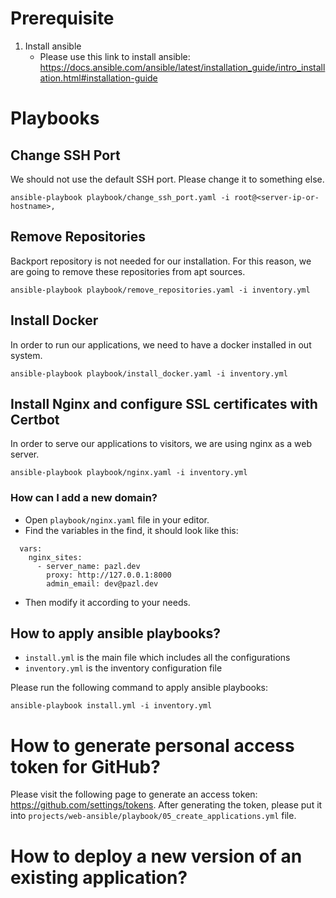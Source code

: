 # Prerequisite
1. Install ansible
   - Please use this link to install ansible: https://docs.ansible.com/ansible/latest/installation_guide/intro_installation.html#installation-guide

# Playbooks

## Change SSH Port
We should not use the default SSH port. Please change it to something else.
```
ansible-playbook playbook/change_ssh_port.yaml -i root@<server-ip-or-hostname>,
```

## Remove Repositories
Backport repository is not needed for our installation. For this reason,
we are going to remove these repositories from apt sources.
```
ansible-playbook playbook/remove_repositories.yaml -i inventory.yml
```

## Install Docker
In order to run our applications, we need to have a docker installed in out system.
```
ansible-playbook playbook/install_docker.yaml -i inventory.yml
```

## Install Nginx and configure SSL certificates with Certbot
In order to serve our applications to visitors, we are using nginx as a web server.
```
ansible-playbook playbook/nginx.yaml -i inventory.yml
```

### How can I add a new domain?
- Open `playbook/nginx.yaml` file in your editor.
- Find the variables in the find, it should look like this:
```
  vars:
    nginx_sites:
      - server_name: pazl.dev
        proxy: http://127.0.0.1:8000
        admin_email: dev@pazl.dev
```
- Then modify it according to your needs.

## How to apply ansible playbooks?
- `install.yml` is the main file which includes all the configurations
- `inventory.yml` is the inventory configuration file

Please run the following command to apply ansible playbooks:
```shell
ansible-playbook install.yml -i inventory.yml
```

# How to generate personal access token for GitHub?
Please visit the following page to generate an access token: https://github.com/settings/tokens.
After generating the token, please put it into `projects/web-ansible/playbook/05_create_applications.yml`
file.

# How to deploy a new version of an existing application?
